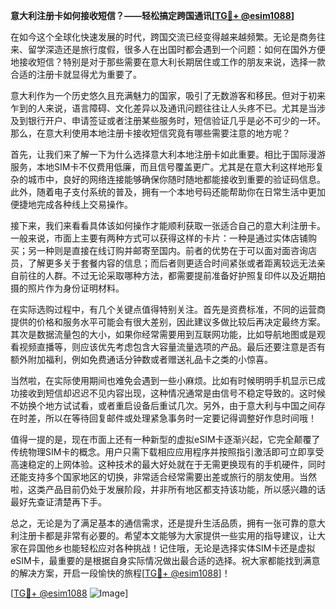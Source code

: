 **意大利注册卡如何接收短信？——轻松搞定跨国通讯[[TG💪+ @esim1088](https://t.me/s/esim1088)]**

在如今这个全球化快速发展的时代，跨国交流已经变得越来越频繁。无论是商务往来、留学深造还是旅行度假，很多人在出国时都会遇到一个问题：如何在国外方便地接收短信？特别是对于那些需要在意大利长期居住或工作的朋友来说，选择一款合适的注册卡就显得尤为重要了。

意大利作为一个历史悠久且充满魅力的国家，吸引了无数游客和移民。但对于初来乍到的人来说，语言障碍、文化差异以及通讯问题往往让人头疼不已。尤其是当涉及到银行开户、申请签证或者注册某些服务时，短信验证几乎是必不可少的一环。那么，在意大利使用本地注册卡接收短信究竟有哪些需要注意的地方呢？

首先，让我们来了解一下为什么选择意大利本地注册卡如此重要。相比于国际漫游服务，本地SIM卡不仅费用低廉，而且信号覆盖更广。尤其是在意大利这样地形复杂的城市中，良好的网络连接能够确保你随时随地都能接收到重要的验证码信息。此外，随着电子支付系统的普及，拥有一个本地号码还能帮助你在日常生活中更加便捷地完成各种线上交易操作。

接下来，我们来看看具体该如何操作才能顺利获取一张适合自己的意大利注册卡。一般来说，市面上主要有两种方式可以获得这样的卡片：一种是通过实体店铺购买；另一种则是直接在线订购并邮寄至国内。前者的优势在于可以面对面咨询店员，了解更多关于套餐内容的信息；而后者则更适合时间紧张或者距离较远无法亲自前往的人群。不过无论采取哪种方法，都需要提前准备好护照复印件以及近期拍摄的照片作为身份证明材料。

在实际选购过程中，有几个关键点值得特别关注。首先是资费标准，不同的运营商提供的价格和服务水平可能会有很大差别，因此建议多做比较后再决定最终方案。其次是数据流量包的大小，如果你经常需要用到互联网功能，比如导航地图或是观看视频直播等，则应该优先考虑包含大容量流量选项的产品。最后还要注意是否有额外附加福利，例如免费通话分钟数或者赠送礼品卡之类的小惊喜。

当然啦，在实际使用期间也难免会遇到一些小麻烦。比如有时候明明手机显示已成功接收到短信却迟迟不见内容出现，这种情况通常是由信号不稳定导致的。这时候不妨换个地方试试看，或者重启设备后重试几次。另外，由于意大利与中国之间存在时差，所以在等待回复邮件或处理紧急事务时一定要记得调整好作息时间哦！

值得一提的是，现在市面上还有一种新型的虚拟eSIM卡逐渐兴起，它完全颠覆了传统物理SIM卡的概念。用户只需下载相应应用程序并按照指引激活即可立即享受高速稳定的上网体验。这种技术的最大好处就在于无需更换现有的手机硬件，同时还能支持多个国家地区的切换，非常适合经常需要出差或旅行的朋友使用。当然啦，这类产品目前仍处于发展阶段，并非所有地区都支持该功能，所以感兴趣的话最好先查证清楚再下手。

总之，无论是为了满足基本的通信需求，还是提升生活品质，拥有一张可靠的意大利注册卡都是非常有必要的。希望本文能够为大家提供一些实用的指导建议，让大家在异国他乡也能轻松应对各种挑战！记住哦，无论是选择实体SIM卡还是虚拟eSIM卡，最重要的是根据自身实际情况做出最合适的选择。祝大家都能找到满意的解决方案，开启一段愉快的旅程[[TG💪+ @esim1088](https://t.me/s/esim1088)]！

[[TG💪+ @esim1088](https://t.me/s/esim1088) ![Image](https://i.postimg.cc/4NQfJmqS/Snipaste-2025-05-13-00-14-12.png)]